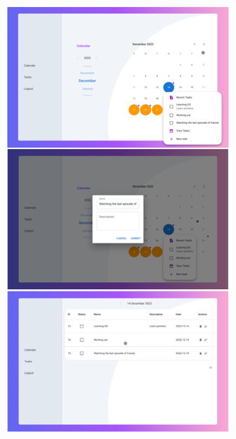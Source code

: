 
![Calendar](./frontend/screenshots/final-calendar.png)
![New task](./frontend/screenshots/final-new.png)
![Tasks](./frontend/screenshots/final-tasks.png)